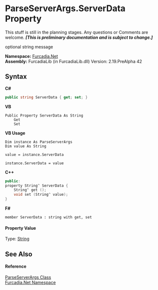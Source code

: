 # ParseServerArgs.ServerData Property 
This stuff is still in the planning stages. Any questions or Comments are welcome. _**\[This is preliminary documentation and is subject to change.\]**_

optional string message

**Namespace:**&nbsp;<a href="N_Furcadia_Net">Furcadia.Net</a><br />**Assembly:**&nbsp;FurcadiaLib (in FurcadiaLib.dll) Version: 2.19.PreAlpha 42

## Syntax

**C#**<br />
``` C#
public string ServerData { get; set; }
```

**VB**<br />
``` VB
Public Property ServerData As String
	Get
	Set
```

**VB Usage**<br />
``` VB Usage
Dim instance As ParseServerArgs
Dim value As String

value = instance.ServerData

instance.ServerData = value
```

**C++**<br />
``` C++
public:
property String^ ServerData {
	String^ get ();
	void set (String^ value);
}
```

**F#**<br />
``` F#
member ServerData : string with get, set

```


#### Property Value
Type: <a href="http://msdn2.microsoft.com/en-us/library/s1wwdcbf" target="_blank">String</a>

## See Also


#### Reference
<a href="T_Furcadia_Net_ParseServerArgs">ParseServerArgs Class</a><br /><a href="N_Furcadia_Net">Furcadia.Net Namespace</a><br />
